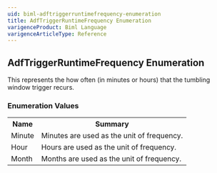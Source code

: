 ```yaml
---
uid: biml-adftriggerruntimefrequency-enumeration
title: AdfTriggerRuntimeFrequency Enumeration
varigenceProduct: Biml Language
varigenceArticleType: Reference
---
```


## AdfTriggerRuntimeFrequency Enumeration<div class="LanguageSummary"><div class ="SummaryItem">This represents the how often (in minutes or hours) that the tumbling window trigger recurs.</div></div><div class="EnumValueGroup">### Enumeration Values<table id="EnumValue" class="MemberList"><tbody><tr><th class="MemberNameColumnHeader">Name</th><th class="MemberSummaryColumnHeader">Summary</th></tr><tr class="cd0"><td class="MemberName">Minute</td><td class="MemberSummary"><div class ="SummaryItem">Minutes are used as the unit of frequency.</div></td></tr><tr class="cd1"><td class="MemberName">Hour</td><td class="MemberSummary"><div class ="SummaryItem">Hours are used as the unit of frequency.</div></td></tr><tr class="cd0"><td class="MemberName">Month</td><td class="MemberSummary"><div class ="SummaryItem">Months are used as the unit of frequency.</div></td></tr></tbody></table></div>